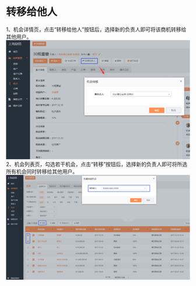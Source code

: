 # 转移给他人

1、机会详情页，点击“转移给他人”按钮后，选择新的负责人即可将该商机转移给其他用户。![](/assets/lix单机会转移给他人.png)2、机会列表页，勾选若干机会，点击“转移”按钮后，选择新的负责人即可将所选所有机会同时转移给其他用户。![](/assets/lix机会批量转移.png)

